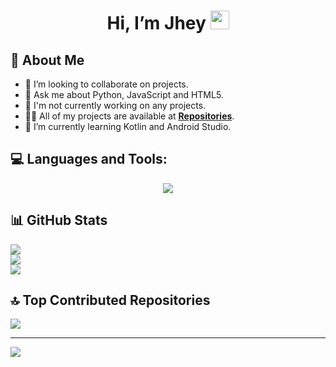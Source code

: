 <h1 align="center">Hi, I’m Jhey <img src="https://i.imgur.com/ILVRpZm.gif" width="30px"></h1>

## 👤 About Me
- 👯 I’m looking to collaborate on projects.
- 💬 Ask me about Python, JavaScript and HTML5.
- 🔭 I'm not currently working on any projects.
- 👨‍💻 All of my projects are available at **[Repositories](https://github.com/jheythegreat?tab=repositories)**.
- 🌱 I’m currently learning Kotlin and Android Studio.

## 💻 Languages and Tools:
<p align="center">
  <a href="https://skillicons.dev">
    <img src="https://skillicons.dev/icons?i=py,js,html,css,ruby,rails,kotlin,bash,php,androidstudio&perline=11" />
  </a>
</p>

## 📊 GitHub Stats
  ![](https://github-readme-stats.vercel.app/api/top-langs/?username=jheythegreat&theme=dark&hide_border=true&include_all_commits=false&count_private=false&layout=compact)<br/>
  ![](https://github-readme-stats.vercel.app/api?username=jheythegreat&theme=dark&hide_border=true&include_all_commits=false&count_private=false)<br/>
  ![](https://github-readme-streak-stats.herokuapp.com/?user=jheythegreat&theme=dark&hide_border=true)

## 🔝 Top Contributed Repositories
![](https://github-contributor-stats.vercel.app/api?username=jheythegreat&limit=5&theme=dark&combine_all_yearly_contributions=true)

---
[![](https://visitcount.itsvg.in/api?id=jheythegreat&icon=0&color=0)](https://visitcount.itsvg.in)
